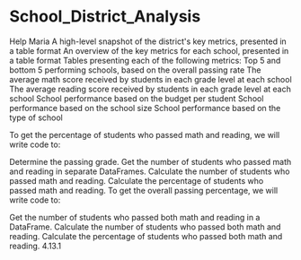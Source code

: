 # School_District_Analysis
<!-- List of deliverables for the analysis of the school district: -->
Help Maria
A high-level snapshot of the district's key metrics, presented in a table format
An overview of the key metrics for each school, presented in a table format
Tables presenting each of the following metrics:
Top 5 and bottom 5 performing schools, based on the overall passing rate
The average math score received by students in each grade level at each school
The average reading score received by students in each grade level at each school
School performance based on the budget per student
School performance based on the school size
School performance based on the type of school

To get the percentage of students who passed math and reading, we will write code to:

Determine the passing grade.
Get the number of students who passed math and reading in separate DataFrames.
Calculate the number of students who passed math and reading.
Calculate the percentage of students who passed math and reading.
To get the overall passing percentage, we will write code to:

Get the number of students who passed both math and reading in a DataFrame.
Calculate the number of students who passed both math and reading.
Calculate the percentage of students who passed both math and reading.
4.13.1
